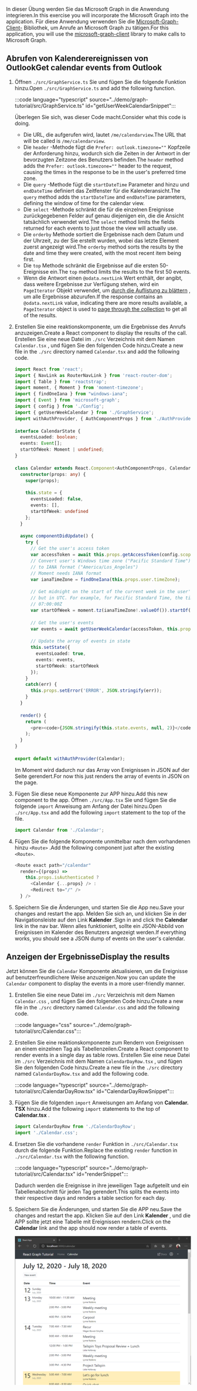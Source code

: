 <!-- markdownlint-disable MD002 MD041 -->

<span data-ttu-id="eb20b-101">In dieser Übung werden Sie das Microsoft Graph in die Anwendung integrieren.</span><span class="sxs-lookup"><span data-stu-id="eb20b-101">In this exercise you will incorporate the Microsoft Graph into the application.</span></span> <span data-ttu-id="eb20b-102">Für diese Anwendung verwenden Sie die [Microsoft-Graph-Client-](https://github.com/microsoftgraph/msgraph-sdk-javascript) Bibliothek, um Anrufe an Microsoft Graph zu tätigen.</span><span class="sxs-lookup"><span data-stu-id="eb20b-102">For this application, you will use the [microsoft-graph-client](https://github.com/microsoftgraph/msgraph-sdk-javascript) library to make calls to Microsoft Graph.</span></span>

## <a name="get-calendar-events-from-outlook"></a><span data-ttu-id="eb20b-103">Abrufen von Kalenderereignissen von Outlook</span><span class="sxs-lookup"><span data-stu-id="eb20b-103">Get calendar events from Outlook</span></span>

1. <span data-ttu-id="eb20b-104">Öffnen `./src/GraphService.ts` Sie und fügen Sie die folgende Funktion hinzu.</span><span class="sxs-lookup"><span data-stu-id="eb20b-104">Open `./src/GraphService.ts` and add the following function.</span></span>

    :::code language="typescript" source="../demo/graph-tutorial/src/GraphService.ts" id="getUserWeekCalendarSnippet":::

    <span data-ttu-id="eb20b-105">Überlegen Sie sich, was dieser Code macht.</span><span class="sxs-lookup"><span data-stu-id="eb20b-105">Consider what this code is doing.</span></span>

    - <span data-ttu-id="eb20b-106">Die URL, die aufgerufen wird, lautet `/me/calendarview`.</span><span class="sxs-lookup"><span data-stu-id="eb20b-106">The URL that will be called is `/me/calendarview`.</span></span>
    - <span data-ttu-id="eb20b-107">Die `header` -Methode fügt die `Prefer: outlook.timezone=""` Kopfzeile der Anforderung hinzu, wodurch sich die Zeiten in der Antwort in der bevorzugten Zeitzone des Benutzers befinden.</span><span class="sxs-lookup"><span data-stu-id="eb20b-107">The `header` method adds the `Prefer: outlook.timezone=""` header to the request, causing the times in the response to be in the user's preferred time zone.</span></span>
    - <span data-ttu-id="eb20b-108">Die `query` -Methode fügt die `startDateTime` Parameter and hinzu und `endDateTime` definiert das Zeitfenster für die Kalenderansicht.</span><span class="sxs-lookup"><span data-stu-id="eb20b-108">The `query` method adds the `startDateTime` and `endDateTime` parameters, defining the window of time for the calendar view.</span></span>
    - <span data-ttu-id="eb20b-109">Die `select` -Methode schränkt die für die einzelnen Ereignisse zurückgegebenen Felder auf genau diejenigen ein, die die Ansicht tatsächlich verwendet wird.</span><span class="sxs-lookup"><span data-stu-id="eb20b-109">The `select` method limits the fields returned for each events to just those the view will actually use.</span></span>
    - <span data-ttu-id="eb20b-110">Die `orderby` Methode sortiert die Ergebnisse nach dem Datum und der Uhrzeit, zu der Sie erstellt wurden, wobei das letzte Element zuerst angezeigt wird.</span><span class="sxs-lookup"><span data-stu-id="eb20b-110">The `orderby` method sorts the results by the date and time they were created, with the most recent item being first.</span></span>
    - <span data-ttu-id="eb20b-111">Die `top` Methode schränkt die Ergebnisse auf die ersten 50-Ereignisse ein.</span><span class="sxs-lookup"><span data-stu-id="eb20b-111">The `top` method limits the results to the first 50 events.</span></span>
    - <span data-ttu-id="eb20b-112">Wenn die Antwort einen `@odata.nextLink` Wert enthält, der angibt, dass weitere Ergebnisse zur Verfügung stehen, wird ein `PageIterator` Objekt verwendet, um [durch die Auflistung zu blättern](https://docs.microsoft.com/graph/sdks/paging?tabs=typeScript) , um alle Ergebnisse abzurufen.</span><span class="sxs-lookup"><span data-stu-id="eb20b-112">If the response contains an `@odata.nextLink` value, indicating there are more results available, a `PageIterator` object is used to [page through the collection](https://docs.microsoft.com/graph/sdks/paging?tabs=typeScript) to get all of the results.</span></span>

1. <span data-ttu-id="eb20b-113">Erstellen Sie eine reaktionskomponente, um die Ergebnisse des Anrufs anzuzeigen.</span><span class="sxs-lookup"><span data-stu-id="eb20b-113">Create a React component to display the results of the call.</span></span> <span data-ttu-id="eb20b-114">Erstellen Sie eine neue Datei im `./src` Verzeichnis mit dem Namen `Calendar.tsx` , und fügen Sie den folgenden Code hinzu.</span><span class="sxs-lookup"><span data-stu-id="eb20b-114">Create a new file in the `./src` directory named `Calendar.tsx` and add the following code.</span></span>

    ```typescript
    import React from 'react';
    import { NavLink as RouterNavLink } from 'react-router-dom';
    import { Table } from 'reactstrap';
    import moment, { Moment } from 'moment-timezone';
    import { findOneIana } from "windows-iana";
    import { Event } from 'microsoft-graph';
    import { config } from './Config';
    import { getUserWeekCalendar } from './GraphService';
    import withAuthProvider, { AuthComponentProps } from './AuthProvider';

    interface CalendarState {
      eventsLoaded: boolean;
      events: Event[];
      startOfWeek: Moment | undefined;
    }

    class Calendar extends React.Component<AuthComponentProps, CalendarState> {
      constructor(props: any) {
        super(props);

        this.state = {
          eventsLoaded: false,
          events: [],
          startOfWeek: undefined
        };
      }

      async componentDidUpdate() {
        try {
          // Get the user's access token
          var accessToken = await this.props.getAccessToken(config.scopes);
          // Convert user's Windows time zone ("Pacific Standard Time")
          // to IANA format ("America/Los_Angeles")
          // Moment needs IANA format
          var ianaTimeZone = findOneIana(this.props.user.timeZone);

          // Get midnight on the start of the current week in the user's timezone,
          // but in UTC. For example, for Pacific Standard Time, the time value would be
          // 07:00:00Z
          var startOfWeek = moment.tz(ianaTimeZone!.valueOf()).startOf('week').utc();

          // Get the user's events
          var events = await getUserWeekCalendar(accessToken, this.props.user.timeZone, startOfWeek);

          // Update the array of events in state
          this.setState({
            eventsLoaded: true,
            events: events,
            startOfWeek: startOfWeek
          });
        }
        catch(err) {
          this.props.setError('ERROR', JSON.stringify(err));
        }
      }

      render() {
        return (
          <pre><code>{JSON.stringify(this.state.events, null, 2)}</code></pre>
        );
      }
    }

    export default withAuthProvider(Calendar);
    ```

    <span data-ttu-id="eb20b-115">Im Moment wird dadurch nur das Array von Ereignissen in JSON auf der Seite gerendert.</span><span class="sxs-lookup"><span data-stu-id="eb20b-115">For now this just renders the array of events in JSON on the page.</span></span>

1. <span data-ttu-id="eb20b-116">Fügen Sie diese neue Komponente zur APP hinzu.</span><span class="sxs-lookup"><span data-stu-id="eb20b-116">Add this new component to the app.</span></span> <span data-ttu-id="eb20b-117">Öffnen `./src/App.tsx` Sie und fügen Sie die folgende `import` Anweisung am Anfang der Datei hinzu.</span><span class="sxs-lookup"><span data-stu-id="eb20b-117">Open `./src/App.tsx` and add the following `import` statement to the top of the file.</span></span>

    ```typescript
    import Calendar from './Calendar';
    ```

1. <span data-ttu-id="eb20b-118">Fügen Sie die folgende Komponente unmittelbar nach dem vorhandenen hinzu `<Route>` .</span><span class="sxs-lookup"><span data-stu-id="eb20b-118">Add the following component just after the existing `<Route>`.</span></span>

    ```typescript
    <Route exact path="/calendar"
      render={(props) =>
        this.props.isAuthenticated ?
          <Calendar {...props} /> :
          <Redirect to="/" />
      } />
    ```

1. <span data-ttu-id="eb20b-119">Speichern Sie die Änderungen, und starten Sie die App neu.</span><span class="sxs-lookup"><span data-stu-id="eb20b-119">Save your changes and restart the app.</span></span> <span data-ttu-id="eb20b-120">Melden Sie sich an, und klicken Sie in der Navigationsleiste auf den Link **Kalender** .</span><span class="sxs-lookup"><span data-stu-id="eb20b-120">Sign in and click the **Calendar** link in the nav bar.</span></span> <span data-ttu-id="eb20b-121">Wenn alles funktioniert, sollte ein JSON-Abbild von Ereignissen im Kalender des Benutzers angezeigt werden.</span><span class="sxs-lookup"><span data-stu-id="eb20b-121">If everything works, you should see a JSON dump of events on the user's calendar.</span></span>

## <a name="display-the-results"></a><span data-ttu-id="eb20b-122">Anzeigen der Ergebnisse</span><span class="sxs-lookup"><span data-stu-id="eb20b-122">Display the results</span></span>

<span data-ttu-id="eb20b-123">Jetzt können Sie die `Calendar` Komponente aktualisieren, um die Ereignisse auf benutzerfreundlichere Weise anzuzeigen.</span><span class="sxs-lookup"><span data-stu-id="eb20b-123">Now you can update the `Calendar` component to display the events in a more user-friendly manner.</span></span>

1. <span data-ttu-id="eb20b-124">Erstellen Sie eine neue Datei im `./src` Verzeichnis mit dem Namen `Calendar.css` , und fügen Sie den folgenden Code hinzu.</span><span class="sxs-lookup"><span data-stu-id="eb20b-124">Create a new file in the `./src` directory named `Calendar.css` and add the following code.</span></span>

    :::code language="css" source="../demo/graph-tutorial/src/Calendar.css":::

1. <span data-ttu-id="eb20b-125">Erstellen Sie eine reaktionskomponente zum Rendern von Ereignissen an einem einzelnen Tag als Tabellenzeilen.</span><span class="sxs-lookup"><span data-stu-id="eb20b-125">Create a React component to render events in a single day as table rows.</span></span> <span data-ttu-id="eb20b-126">Erstellen Sie eine neue Datei im `./src` Verzeichnis mit dem Namen `CalendarDayRow.tsx` , und fügen Sie den folgenden Code hinzu.</span><span class="sxs-lookup"><span data-stu-id="eb20b-126">Create a new file in the `./src` directory named `CalendarDayRow.tsx` and add the following code.</span></span>

    :::code language="typescript" source="../demo/graph-tutorial/src/CalendarDayRow.tsx" id="CalendarDayRowSnippet":::

1. <span data-ttu-id="eb20b-127">Fügen Sie die folgenden `import` Anweisungen am Anfang von **Calendar. TSX** hinzu.</span><span class="sxs-lookup"><span data-stu-id="eb20b-127">Add the following `import` statements to the top of **Calendar.tsx** .</span></span>

    ```typescript
    import CalendarDayRow from './CalendarDayRow';
    import './Calendar.css';
    ```

1. <span data-ttu-id="eb20b-128">Ersetzen Sie die vorhandene `render` Funktion in `./src/Calendar.tsx` durch die folgende Funktion.</span><span class="sxs-lookup"><span data-stu-id="eb20b-128">Replace the existing `render` function in `./src/Calendar.tsx` with the following function.</span></span>

    :::code language="typescript" source="../demo/graph-tutorial/src/Calendar.tsx" id="renderSnippet":::

    <span data-ttu-id="eb20b-129">Dadurch werden die Ereignisse in ihre jeweiligen Tage aufgeteilt und ein Tabellenabschnitt für jeden Tag gerendert.</span><span class="sxs-lookup"><span data-stu-id="eb20b-129">This splits the events into their respective days and renders a table section for each day.</span></span>

1. <span data-ttu-id="eb20b-130">Speichern Sie die Änderungen, und starten Sie die APP neu.</span><span class="sxs-lookup"><span data-stu-id="eb20b-130">Save the changes and restart the app.</span></span> <span data-ttu-id="eb20b-131">Klicken Sie auf den Link **Kalender** , und die APP sollte jetzt eine Tabelle mit Ereignissen rendern.</span><span class="sxs-lookup"><span data-stu-id="eb20b-131">Click on the **Calendar** link and the app should now render a table of events.</span></span>

    ![Ein Screenshot der Tabelle mit Ereignissen](./images/add-msgraph-01.png)
